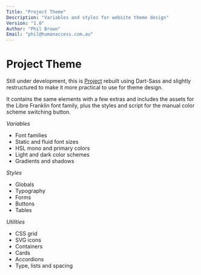 ```yaml
---
Title: "Project Theme"
Description: "Variables and styles for website theme design"
Version: "1.0"
Author: "Phil Brown"
Email: "phil@humanaccess.com.au"
---
```


# Project Theme

Still under development, this is [Project](https://github.com/HumanAccess/Project) rebuilt using Dart-Sass and slightly restructured to make it more practical to use for theme design.

It contains the same elements with a few extras and includes the assets for the Libre Franklin font family, plus the styles and script for the manual color scheme switching button.

*Variables*

- Font families
- Static and fluid font sizes
- HSL mono and primary colors
- Light and dark color schemes
- Gradients and shadows

*Styles*

- Globals
- Typography
- Forms
- Buttons
- Tables

*Utilities*
 
- CSS grid 
- SVG icons
- Containers
- Cards
- Accordions
- Type, lists and spacing


